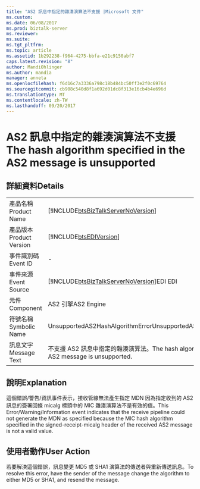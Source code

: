 ```yaml
---
title: "AS2 訊息中指定的雜湊演算法不支援 |Microsoft 文件"
ms.custom: 
ms.date: 06/08/2017
ms.prod: biztalk-server
ms.reviewer: 
ms.suite: 
ms.tgt_pltfrm: 
ms.topic: article
ms.assetid: 1b292238-f964-4275-bbfa-e21c9150abf7
caps.latest.revision: "8"
author: MandiOhlinger
ms.author: mandia
manager: anneta
ms.openlocfilehash: f6d16c7a3336a798c18b484bc50ff3e2f0c69764
ms.sourcegitcommit: cb908c540d8f1a692d01dc8f313e16cb4b4e696d
ms.translationtype: MT
ms.contentlocale: zh-TW
ms.lasthandoff: 09/20/2017
---
```

# <a name="the-hash-algorithm-specified-in-the-as2-message-is-unsupported"></a><span data-ttu-id="5c697-102">AS2 訊息中指定的雜湊演算法不支援</span><span class="sxs-lookup"><span data-stu-id="5c697-102">The hash algorithm specified in the AS2 message is unsupported</span></span>
## <a name="details"></a><span data-ttu-id="5c697-103">詳細資料</span><span class="sxs-lookup"><span data-stu-id="5c697-103">Details</span></span>  
  
|||  
|-|-|  
|<span data-ttu-id="5c697-104">產品名稱</span><span class="sxs-lookup"><span data-stu-id="5c697-104">Product Name</span></span>|[!INCLUDE[btsBizTalkServerNoVersion](../includes/btsbiztalkservernoversion-md.md)]|  
|<span data-ttu-id="5c697-105">產品版本</span><span class="sxs-lookup"><span data-stu-id="5c697-105">Product Version</span></span>|[!INCLUDE[btsEDIVersion](../includes/btsediversion-md.md)]|  
|<span data-ttu-id="5c697-106">事件識別碼</span><span class="sxs-lookup"><span data-stu-id="5c697-106">Event ID</span></span>|-|  
|<span data-ttu-id="5c697-107">事件來源</span><span class="sxs-lookup"><span data-stu-id="5c697-107">Event Source</span></span>|[!INCLUDE[btsBizTalkServerNoVersion](../includes/btsbiztalkservernoversion-md.md)]<span data-ttu-id="5c697-108">EDI</span><span class="sxs-lookup"><span data-stu-id="5c697-108"> EDI</span></span>|  
|<span data-ttu-id="5c697-109">元件</span><span class="sxs-lookup"><span data-stu-id="5c697-109">Component</span></span>|<span data-ttu-id="5c697-110">AS2 引擎</span><span class="sxs-lookup"><span data-stu-id="5c697-110">AS2 Engine</span></span>|  
|<span data-ttu-id="5c697-111">符號名稱</span><span class="sxs-lookup"><span data-stu-id="5c697-111">Symbolic Name</span></span>|<span data-ttu-id="5c697-112">UnsupportedAS2HashAlgorithmError</span><span class="sxs-lookup"><span data-stu-id="5c697-112">UnsupportedAS2HashAlgorithmError</span></span>|  
|<span data-ttu-id="5c697-113">訊息文字</span><span class="sxs-lookup"><span data-stu-id="5c697-113">Message Text</span></span>|<span data-ttu-id="5c697-114">不支援 AS2 訊息中指定的雜湊演算法。</span><span class="sxs-lookup"><span data-stu-id="5c697-114">The hash algorithm specified in the AS2 message is unsupported.</span></span>|  
  
## <a name="explanation"></a><span data-ttu-id="5c697-115">說明</span><span class="sxs-lookup"><span data-stu-id="5c697-115">Explanation</span></span>  
 <span data-ttu-id="5c697-116">這個錯誤/警告/資訊事件表示，接收管線無法產生指定 MDN 因為指定收到的 AS2 訊息的簽署回條 micalg 標頭中的 MIC 雜湊演算法不是有效的值。</span><span class="sxs-lookup"><span data-stu-id="5c697-116">This Error/Warning/Information event indicates that the receive pipeline could not generate the MDN as specified because the MIC hash algorithm specified in the signed-receipt-micalg header of the received AS2 message is not a valid value.</span></span>  
  
## <a name="user-action"></a><span data-ttu-id="5c697-117">使用者動作</span><span class="sxs-lookup"><span data-stu-id="5c697-117">User Action</span></span>  
 <span data-ttu-id="5c697-118">若要解決這個錯誤，訊息變更 MD5 或 SHA1 演算法的傳送者與重新傳送訊息。</span><span class="sxs-lookup"><span data-stu-id="5c697-118">To resolve this error, have the sender of the message change the algorithm to either MD5 or SHA1, and resend the message.</span></span>